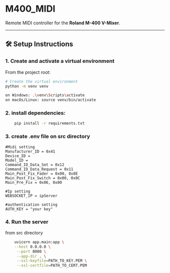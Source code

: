 # M400_MIDI
Remote MIDI controller for the **Roland M-400 V-Mixer**.

---

## 🛠️ Setup Instructions

### 1. Create and activate a virtual environment

From the project root:

```bash
# Create the virtual environment
python -m venv venv

on Windows: .\venv\Scripts\activate
on macOs/Linux: source venv/bin/activate
```

### 2. install dependencies:
```bash
    pip install -r requirements.txt
```
### 3. create .env file on src directory

    #Midi setting
    Manufacturer_ID = 0x41
    Device_ID = 
    Model_ID = 
    Command_ID_Data_Set = 0x12
    Command_ID_Data_Request = 0x11
    Main_Post_Fix_Fader = 0x00, 0x0E
    Main_Post_Fix_Switch = 0x00, 0x0C 
    Main_Pre_Fix = 0x06, 0x00

    #Ip setting
    WEBSOCKET_IP = ipServer

    #authentication setting
    AUTH_KEY = "your key"

### 4. Run the server
from src directory
```bash
    uvicorn app.main:app \
    --host 0.0.0.0 \
     --port 8000 \
     --app-dir . \
     --ssl-keyfile=PATH_TO_KEY.PEM \
     --ssl-certfile=PATH_TO_CERT.PEM
```